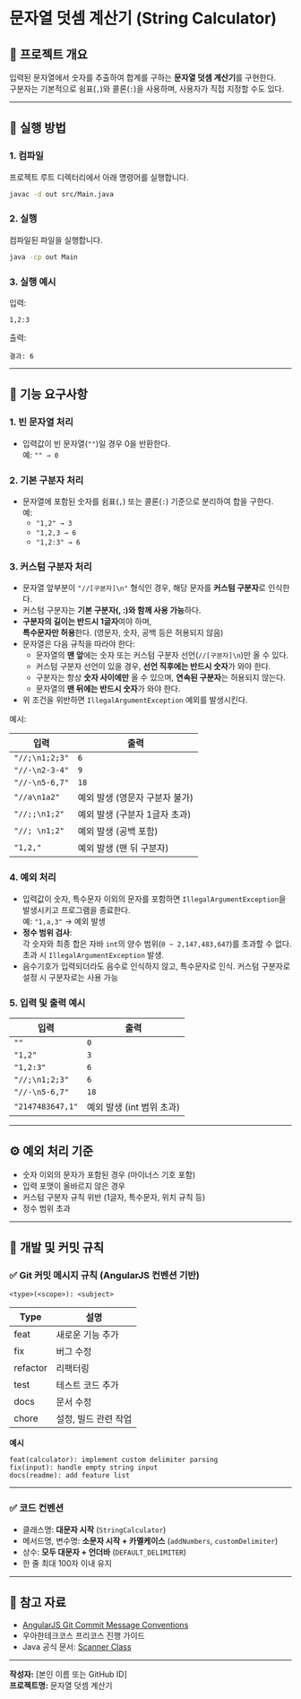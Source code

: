 # 문자열 덧셈 계산기 (String Calculator)

## 📘 프로젝트 개요
입력된 문자열에서 숫자를 추출하여 합계를 구하는 **문자열 덧셈 계산기**를 구현한다.  
구분자는 기본적으로 쉼표(`,`)와 콜론(`:`)을 사용하며, 사용자가 직접 지정할 수도 있다.

---

## 🚀 실행 방법

### 1. 컴파일
프로젝트 루트 디렉터리에서 아래 명령어를 실행합니다.
```bash
javac -d out src/Main.java
```

### 2. 실행
컴파일된 파일을 실행합니다.
```bash
java -cp out Main
```

### 3. 실행 예시
입력:
```
1,2:3
```
출력:
```
결과: 6
```

---

## 🧩 기능 요구사항

### 1. 빈 문자열 처리
- 입력값이 빈 문자열(`""`)일 경우 0을 반환한다.  
  예: `"" → 0`

### 2. 기본 구분자 처리
- 문자열에 포함된 숫자를 쉼표(`,`) 또는 콜론(`:`) 기준으로 분리하여 합을 구한다.  
  예:
    - `"1,2" → 3`
    - `"1,2,3 → 6`
    - `"1,2:3" → 6`

### 3. 커스텀 구분자 처리
- 문자열 앞부분이 `"//[구분자]\n"` 형식인 경우, 해당 문자를 **커스텀 구분자**로 인식한다.
- 커스텀 구분자는 **기본 구분자(, :)와 함께 사용 가능**하다.
- **구분자의 길이는 반드시 1글자**여야 하며,  
  **특수문자만 허용**한다. (영문자, 숫자, 공백 등은 허용되지 않음)
- 문자열은 다음 규칙을 따라야 한다:
    - 문자열의 **맨 앞**에는 숫자 또는 커스텀 구분자 선언(`//[구분자]\n`)만 올 수 있다.
    - 커스텀 구분자 선언이 있을 경우, **선언 직후에는 반드시 숫자**가 와야 한다.
    - 구분자는 항상 **숫자 사이에만** 올 수 있으며, **연속된 구분자**는 허용되지 않는다.
    - 문자열의 **맨 뒤에는 반드시 숫자**가 와야 한다.
- 위 조건을 위반하면 `IllegalArgumentException` 예외를 발생시킨다.

예시:

| 입력 | 출력 |
|------|------|
| `"//;\n1;2;3"` | `6` |
| `"//-\n2-3-4"` | `9` |
| `"//-\n5-6,7"` | `18` |
| `"//a\n1a2"` | 예외 발생 (영문자 구분자 불가) |
| `"//;;\n1;2"` | 예외 발생 (구분자 1글자 초과) |
| `"//; \n1;2"` | 예외 발생 (공백 포함) |
| `"1,2,"` | 예외 발생 (맨 뒤 구분자) |

### 4. 예외 처리
- 입력값이 숫자, 특수문자 이외의 문자를 포함하면 `IllegalArgumentException`을 발생시키고 프로그램을 종료한다.  
  예: `"1,a,3"` → 예외 발생
- **정수 범위 검사**:  
  각 숫자와 최종 합은 자바 `int`의 양수 범위(`0 ~ 2,147,483,647`)를 초과할 수 없다.  
  초과 시 `IllegalArgumentException` 발생.
- 음수기호가 입력되더라도 음수로 인식하지 않고, 특수문자로 인식. 커스텀 구분자로 설정 시 구분자로는 사용 가능 

### 5. 입력 및 출력 예시
| 입력 | 출력 |
|------|------|
| `""` | `0` |
| `"1,2"` | `3` |
| `"1,2:3"` | `6` |
| `"//;\n1;2;3"` | `6` |
| `"//-\n5-6,7"` | `18` |
| `"2147483647,1"` | 예외 발생 (int 범위 초과) |

---

## ⚙️ 예외 처리 기준
- 숫자 이외의 문자가 포함된 경우 (마이너스 기호 포함)
- 입력 포맷이 올바르지 않은 경우
- 커스텀 구분자 규칙 위반 (1글자, 특수문자, 위치 규칙 등)
- 정수 범위 초과

---

## 💾 개발 및 커밋 규칙

### ✅ Git 커밋 메시지 규칙 (AngularJS 컨벤션 기반)
```
<type>(<scope>): <subject>
```

| Type | 설명 |
|------|------|
| feat | 새로운 기능 추가 |
| fix | 버그 수정 |
| refactor | 리팩터링 |
| test | 테스트 코드 추가 |
| docs | 문서 수정 |
| chore | 설정, 빌드 관련 작업 |

**예시**
```
feat(calculator): implement custom delimiter parsing
fix(input): handle empty string input
docs(readme): add feature list
```

---

### ✅ 코드 컨벤션
- 클래스명: **대문자 시작** (`StringCalculator`)
- 메서드명, 변수명: **소문자 시작 + 카멜케이스** (`addNumbers`, `customDelimiter`)
- 상수: **모두 대문자 + 언더바** (`DEFAULT_DELIMITER`)
- 한 줄 최대 100자 이내 유지

---

## 🧭 참고 자료
- [AngularJS Git Commit Message Conventions](https://docs.google.com/document/d/1QrDFcIiPjSLDn3EL15IJygNPiHORgU1_OOAqWjiDU5Y/)
- 우아한테크코스 프리코스 진행 가이드
- Java 공식 문서: [Scanner Class](https://docs.oracle.com/javase/8/docs/api/java/util/Scanner.html)

---
**작성자:** [본인 이름 또는 GitHub ID]  
**프로젝트명:** 문자열 덧셈 계산기
